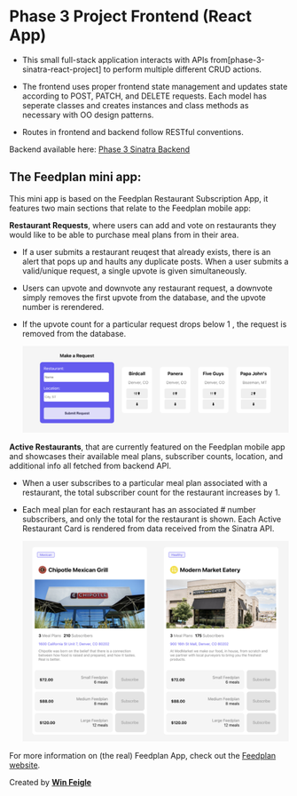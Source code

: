 # Phase 3 Project Frontend (React App)

- This small full-stack application interacts with APIs from[phase-3-sinatra-react-project] to perform multiple different CRUD actions.

- The frontend uses proper frontend state management and updates state according to POST, PATCH, and DELETE requests. Each model has seperate classes and creates instances and class methods as necessary with OO design patterns.

- Routes in frontend and backend follow RESTful conventions.

Backend available here: [Phase 3 Sinatra Backend](https://github.com/winfeigle/phase-3-sinatra-react-project)

## **The Feedplan mini app:**

This mini app is based on the Feedplan Restaurant Subscription App, it features two main sections that relate to the Feedplan mobile app:

**Restaurant Requests**, where users can add and vote on restaurants they would like to be able to purchase meal plans from in their area.

- If a user submits a restaurant reuqest that already exists, there is an alert that pops up and haults any duplicate posts. When a user submits a valid/unique request, a single upvote is given simultaneously.
- Users can upvote and downvote any restaurant request, a downvote simply removes the first upvote from the database, and the upvote number is rerendered.
- If the upvote count for a particular request drops below 1 , the request is removed from the database.

  ![image](public/RestaurantRequests.png)

**Active Restaurants**, that are currently featured on the Feedplan mobile app and showcases their available meal plans, subscriber counts, location, and additional info all fetched from backend API.

- When a user subscribes to a particular meal plan associated with a restaurant, the total subscriber count for the restaurant increases by 1.
- Each meal plan for each restaurant has an associated # number subscribers, and only the total for the restaurant is shown. Each Active Restaurant Card is rendered from data received from the Sinatra API.

  ![image](public/ActiveRestaurants.png)

For more information on (the real) Feedplan App, check out the [Feedplan website](https://www.feedplan.io/).

Created by **[Win Feigle](linkedin.com/in/feigle)**
